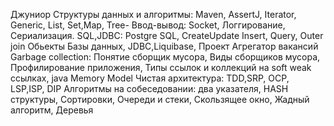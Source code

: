 Джуниор
Структуры данных и алгоритмы: Maven, AssertJ, Iterator,
Generic, List, Set,Map, Tree-
Ввод-вывод: Socket, Логгирование, Сериализация.
SQL,JDBC: Postgre SQL, CreateUpdate Insert, Query, Outer join
Обьекты Базы данных, JDBC,Liquibase, Проект Агрегатор вакансий
Garbage collection: Понятие сборщик мусора, Виды сборщиков мусора,
Профилирование приложения, Типы ссылок и коллекций на soft weak
ссылках, java Memory Model
Чистая архитектура: TDD,SRP, OCP, LSP,ISP, DIP
Алгоритмы на собеседовании: два указателя, HASH структуры,
Сортировки, Очереди и стеки, Скользящее окно, Жадный алгоритм,
Деревья